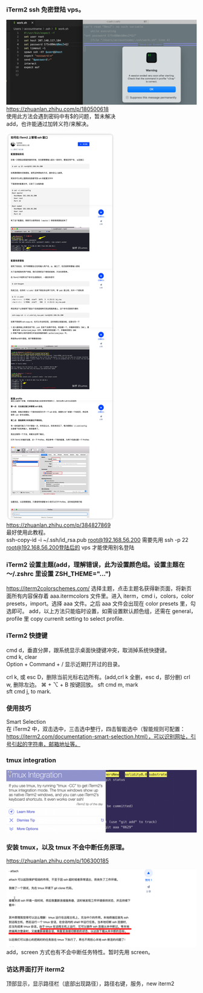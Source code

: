 ### iTerm2 ssh 免密登陆 vps。

![](./img/2022-06-15-15-24-30.png)  
https://zhuanlan.zhihu.com/p/180500618  
使用此方法会遇到密码中有$的问题，暂未解决  
add，也许能通过加转义符/来解决。

![](./img/2022-06-15-15-51-01.png)  
https://zhuanlan.zhihu.com/p/384827869  
最好使用此教程。  
ssh-copy-id -i ~/.ssh/id_rsa.pub root@192.168.56.200
需要先用 ssh -p 22 root@192.168.56.200登陆后的 vps 才能使用别名登陆

### iTerm2 设置主题(add，理解错误，此为设置颜色组。设置主题在～/.zshrc 里设置 ZSH_THEME="...")

https://iterm2colorschemes.com/ 选择主题，点击主题名获得新页面，将新页面所有内容保存着 aaa.itermcolors 文件里。进入 iterm，cmd i，colors，color presets，import。选择 aaa 文件。之后 aaa 文件会出现在 color presets 里，勾选即可。
add，以上方法只能临时设置，如需设置默认颜色组，还需在 general，profile 里 copy currenlt setting to select profile.

### iTerm2 快捷键

cmd d，垂直分屏，跟系统显示桌面快捷键冲突，取消掉系统快捷键。  
cmd k, clear  
Option + Command + / 显示近期打开过的目录。

crl k, 或 esc D，删除当前光标右边所有。(add,crl k 全删，esc d，部分删)
crl w, 删除左边。
⌘ + ⌥ + B 按键回放。
sft cmd m, mark  
sft cmd j, to mark.

### 使用技巧

Smart Selection  
在 iTerm2 中，双击选中，三击选中整行，四击智能选中（智能规则可配置：https://iterm2.com/documentation-smart-selection.html），可以识别网址，引号引起的字符串，邮箱地址等。

### tmux integration

![](./img/2022-06-29-22-36-12.png)

### 安装 tmux，以及 tmux 不会中断任务原理。

https://zhuanlan.zhihu.com/p/106300185

![](./img/2022-06-29-22-39-44.png)  
add，screen 方式也有不会中断任务特性。暂时先用 screen。

### 访达界面打开 iterm2

顶部显示，显示路径栏（底部出现路径），路径右键，服务，new iterm2
